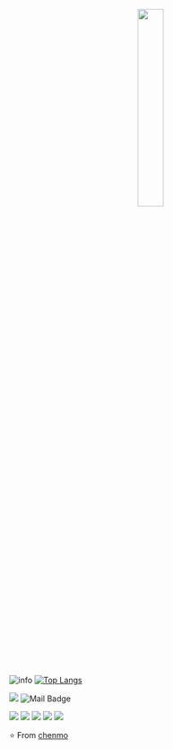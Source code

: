

<p align="center">
  <img src="https://github.com/cm940324/navigation/blob/master/img/hello-world.gif" width="30%">
</p>



![info](https://github-readme-stats.vercel.app/api?username=cm940324&show_icons=true&count_private=true&hide=prs&theme=dark)
[![Top Langs](https://github-readme-stats.vercel.app/api/top-langs/?username=cm940324&layout=compact&exclude_repo=sumy7.github.io&title_color=ffffff&icon_color=bb2acf&text_color=daf7dc&bg_color=151515)](https://github.com/cm940324/github-readme-stats)

![](https://visitor-badge.glitch.me/badge?page_id=cm940324.readme)
![Mail Badge](https://img.shields.io/badge/-xyisbenben@aliyun.com-c14438?style=flat-square&logo=Gmail&logoColor=white&link=aliyun:xyisbenben@aliyun.com)



[![](https://img.shields.io/badge/MacOS-BigSur-2376bc?style=flat-square&logo=apple&logoColor=ffffff)](https://www.apple.com/)
[![](https://img.shields.io/badge/Intellij-Idea-blue?style=flat-square&logo=intellijidea&logoColor=000000)](https://www.jetbrains.com/idea/)
[![](https://img.shields.io/badge/-Java-007396?style=flat-square&logo=java&logoColor=ffffff)](https://www.java.com/)
[![](https://img.shields.io/badge/-Spring-6DB33F?style=flat-square&logo=spring&logoColor=white)](https://spring.io/projects/spring-framework/)
[![](https://img.shields.io/badge/-Redis-dc382d?style=flat-square&logo=redis&logoColor=white)](https://redis.io/)

⭐ From [chenmo](https://github.com/cm940324)
